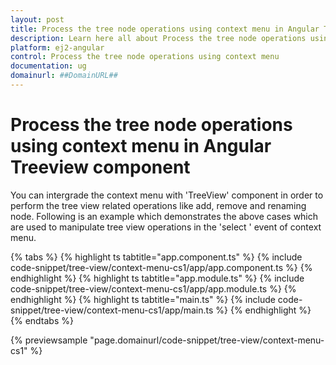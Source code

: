 ```yaml
---
layout: post
title: Process the tree node operations using context menu in Angular Treeview component | Syncfusion
description: Learn here all about Process the tree node operations using context menu in Syncfusion Angular Treeview component of Syncfusion Essential JS 2 and more.
platform: ej2-angular
control: Process the tree node operations using context menu 
documentation: ug
domainurl: ##DomainURL##
---
```


# Process the tree node operations using context menu in Angular Treeview component

You can intergrade the context menu with 'TreeView' component in order to perform
the tree view related operations like add, remove and renaming node.
Following is an example which demonstrates the above cases which are used to
manipulate tree view operations in the 'select ' event of context menu.

{% tabs %}
{% highlight ts tabtitle="app.component.ts" %}
{% include code-snippet/tree-view/context-menu-cs1/app/app.component.ts %}
{% endhighlight %}
{% highlight ts tabtitle="app.module.ts" %}
{% include code-snippet/tree-view/context-menu-cs1/app/app.module.ts %}
{% endhighlight %}
{% highlight ts tabtitle="main.ts" %}
{% include code-snippet/tree-view/context-menu-cs1/app/main.ts %}
{% endhighlight %}
{% endtabs %}
  
{% previewsample "page.domainurl/code-snippet/tree-view/context-menu-cs1" %}